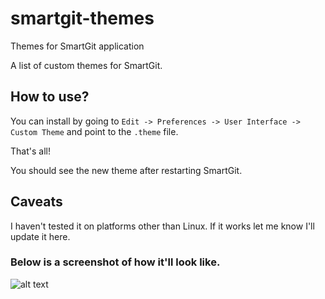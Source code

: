 # smartgit-themes
Themes for SmartGit application

A list of custom themes for SmartGit.

## How to use?
You can install by going to `Edit -> Preferences -> User Interface -> Custom Theme` and point to the `.theme` file.

That's all!

You should see the new theme after restarting SmartGit.

## Caveats
I haven't tested it on platforms other than Linux. If it works let me know I'll update it here.

### Below is a screenshot of how it'll look like.

![alt text](https://i.imgur.com/OutzKWs.png)
